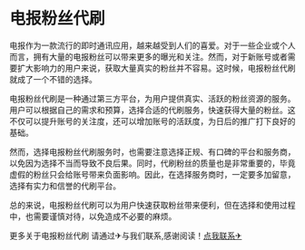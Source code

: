 # 电报粉丝代刷

电报作为一款流行的即时通讯应用，越来越受到人们的喜爱。对于一些企业或个人而言，拥有大量的电报粉丝可以带来更多的曝光和关注。然而，对于新账号或者需要扩大影响力的用户来说，获取大量真实的粉丝并不容易。这时候，电报粉丝代刷就成了一个不错的选择。

电报粉丝代刷是一种通过第三方平台，为用户提供真实、活跃的粉丝资源的服务。用户可以根据自己的需求和预算，选择合适的代刷服务，快速获得大量的粉丝。这不仅可以提升账号的关注度，还可以增加账号的活跃度，为日后的推广打下良好的基础。

然而，选择电报粉丝代刷服务时，也需要注意选择正规、有口碑的平台和服务商，以免因为选择不当而导致不良后果。同时，代刷粉丝的质量也是非常重要的，毕竟虚假的粉丝只会给账号带来负面影响。因此，在选择服务商时，一定要多加留意，选择有实力和信誉的代刷平台。

总的来说，电报粉丝代刷可以为用户快速获取粉丝带来便利，但在选择和使用过程中，也需要谨慎对待，以免造成不必要的麻烦。

更多关于电报粉丝代刷 请通过✈与我们联系,感谢阅读！[点我联系✈](https://file.G208.com)